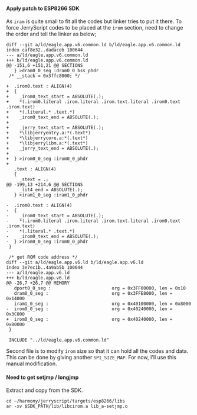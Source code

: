 #### Apply patch to ESP8266 SDK

As `iram` is quite small to fit all the codes but linker tries to put it there.
To force JerryScript codes to be placed at the `irom` section,
need to change the order and tell the linker as below;

```
diff --git a/ld/eagle.app.v6.common.ld b/ld/eagle.app.v6.common.ld
index caf8e32..dadaceb 100644
--- a/ld/eagle.app.v6.common.ld
+++ b/ld/eagle.app.v6.common.ld
@@ -151,6 +151,21 @@ SECTIONS
   } >dram0_0_seg :dram0_0_bss_phdr
 /* __stack = 0x3ffc8000; */
 
+  .irom0.text : ALIGN(4)
+  {
+    _irom0_text_start = ABSOLUTE(.);
+    *(.irom0.literal .irom.literal .irom.text.literal .irom0.text .irom.text)
+    *(.literal.* .text.*)
+    _irom0_text_end = ABSOLUTE(.);
+
+    _jerry_text_start = ABSOLUTE(.);
+    *\libjerryentry.a:*(.text*)
+    *\libjerrycore.a:*(.text*)
+    *\libjerrylibm.a:*(.text*)
+    _jerry_text_end = ABSOLUTE(.);
+
+  } >irom0_0_seg :irom0_0_phdr
+
   .text : ALIGN(4)
   {
     _stext = .;
@@ -199,13 +214,6 @@ SECTIONS
     _lit4_end = ABSOLUTE(.);
   } >iram1_0_seg :iram1_0_phdr
 
-  .irom0.text : ALIGN(4)
-  {
-    _irom0_text_start = ABSOLUTE(.);
-    *(.irom0.literal .irom.literal .irom.text.literal .irom0.text .irom.text)
-    *(.literal.* .text.*)
-    _irom0_text_end = ABSOLUTE(.);
-  } >irom0_0_seg :irom0_0_phdr
 }
 
 /* get ROM code address */
diff --git a/ld/eagle.app.v6.ld b/ld/eagle.app.v6.ld
index 3e7ec1b..4a9ab5b 100644
--- a/ld/eagle.app.v6.ld
+++ b/ld/eagle.app.v6.ld
@@ -26,7 +26,7 @@ MEMORY
   dport0_0_seg :                       org = 0x3FF00000, len = 0x10
   dram0_0_seg :                        org = 0x3FFE8000, len = 0x14000
   iram1_0_seg :                        org = 0x40100000, len = 0x8000
-  irom0_0_seg :                        org = 0x40240000, len = 0x3C000
+  irom0_0_seg :                        org = 0x40240000, len = 0xB0000
 }
 
 INCLUDE "../ld/eagle.app.v6.common.ld"
```

Second file is to modify `irom` size so that it can hold all the codes and data.
This can be done by giving another `SPI_SIZE_MAP`.
For now, I'll use this manual modification.


#### Need to get setjmp / longjmp

Extract and copy from the SDK.

```
cd ~/harmony/jerryscript/targets/esp8266/libs
ar -xv $SDK_PATH/lib/libcirom.a lib_a-setjmp.o
```
